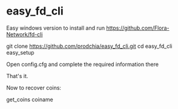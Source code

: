 # easy_fd_cli

Easy windows version to install and run  https://github.com/Flora-Network/fd-cli

git clone https://github.com/prodchia/easy_fd_cli.git
cd easy_fd_cli
easy_setup

Open config.cfg and complete the required information there

That's it.

Now to recover coins:

get_coins coiname
